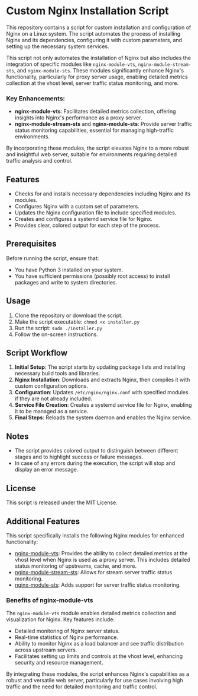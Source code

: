 
# Custom Nginx Installation Script

This repository contains a script for custom installation and configuration of Nginx on a Linux system. The script automates the process of installing Nginx and its dependencies, configuring it with custom parameters, and setting up the necessary system services.


This script not only automates the installation of Nginx but also includes the integration of specific modules like `nginx-module-vts`, `nginx-module-stream-sts`, and `nginx-module-sts`. These modules significantly enhance Nginx's functionality, particularly for proxy server usage, enabling detailed metrics collection at the vhost level, server traffic status monitoring, and more.

### Key Enhancements:

- **nginx-module-vts**: Facilitates detailed metrics collection, offering insights into Nginx's performance as a proxy server.
- **nginx-module-stream-sts** and **nginx-module-sts**: Provide server traffic status monitoring capabilities, essential for managing high-traffic environments.

By incorporating these modules, the script elevates Nginx to a more robust and insightful web server, suitable for environments requiring detailed traffic analysis and control.
## Features

- Checks for and installs necessary dependencies including Nginx and its modules.
- Configures Nginx with a custom set of parameters.
- Updates the Nginx configuration file to include specified modules.
- Creates and configures a systemd service file for Nginx.
- Provides clear, colored output for each step of the process.

## Prerequisites

Before running the script, ensure that:
- You have Python 3 installed on your system.
- You have sufficient permissions (possibly root access) to install packages and write to system directories.

## Usage

1. Clone the repository or download the script.
2. Make the script executable: `chmod +x installer.py`
3. Run the script: `sudo ./installer.py`
4. Follow the on-screen instructions.

## Script Workflow

1. **Initial Setup**: The script starts by updating package lists and installing necessary build tools and libraries.
2. **Nginx Installation**: Downloads and extracts Nginx, then compiles it with custom configuration options.
3. **Configuration**: Updates `/etc/nginx/nginx.conf` with specified modules if they are not already included.
4. **Service File Creation**: Creates a systemd service file for Nginx, enabling it to be managed as a service.
5. **Final Steps**: Reloads the system daemon and enables the Nginx service.

## Notes

- The script provides colored output to distinguish between different stages and to highlight success or failure messages.
- In case of any errors during the execution, the script will stop and display an error message.

## License

This script is released under the MIT License.

## Additional Features

This script specifically installs the following Nginx modules for enhanced functionality:

- [nginx-module-vts](https://github.com/vozlt/nginx-module-vts.git): Provides the ability to collect detailed metrics at the vhost level when Nginx is used as a proxy server. This includes detailed status monitoring of upstreams, cache, and more.
- [nginx-module-stream-sts](https://github.com/vozlt/nginx-module-stream-sts): Allows for stream server traffic status monitoring.
- [nginx-module-sts](https://github.com/vozlt/nginx-module-sts): Adds support for server traffic status monitoring.

### Benefits of nginx-module-vts

The `nginx-module-vts` module enables detailed metrics collection and visualization for Nginx. Key features include:

- Detailed monitoring of Nginx server status.
- Real-time statistics of Nginx performance.
- Ability to monitor Nginx as a load balancer and see traffic distribution across upstream servers.
- Facilitates setting up limits and controls at the vhost level, enhancing security and resource management.

By integrating these modules, the script enhances Nginx's capabilities as a robust and versatile web server, particularly for use cases involving high traffic and the need for detailed monitoring and traffic control.
